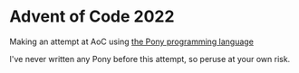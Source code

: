 # Advent of Code 2022

Making an attempt at AoC using [the Pony programming language](https://www.ponylang.io/)

I've never written any Pony before this attempt, so peruse at your own risk.